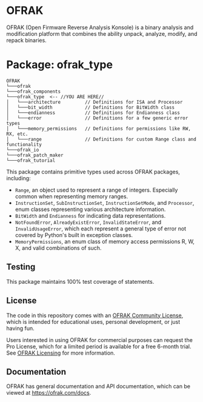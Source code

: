# OFRAK
OFRAK (Open Firmware Reverse Analysis Konsole) is a binary analysis and modification platform that combines the ability unpack, analyze, modify, and repack binaries.


# Package: ofrak_type

```
OFRAK
└───ofrak
└───ofrak_components
└───ofrak_type  <-- //YOU ARE HERE//
│   └───architecture         // Definitions for ISA and Processor
│   └───bit_width            // Definitions for BitWidth class
│   └───endianness           // Definitions for Endianness class
│   └───error                // Definitions for a few generic error types
│   └───memory_permissions   // Definitions for permissions like RW, RX, etc.
│   └───range                // Definitions for custom Range class and functionality
└───ofrak_io
└───ofrak_patch_maker
└───ofrak_tutorial
```

This package contains primitive types used across OFRAK packages, including:

- `Range`, an object used to represent a range of integers. Especially common when representing memory ranges.
- `InstructionSet`, `SubInstructionSet`, `InstructionSetMode`, and `Processor`, enum classes representing various architecture information.
- `BitWidth` and `Endianness` for indicating data representations.
- `NotFoundError`, `AlreadyExistError`, `InvalidStateError`, and `InvalidUsageError`, which each represent a general type of error not covered by Python's built in exception classes.
- `MemoryPermissions`, an enum class of memory access permissions R, W, X, and valid combinations of such.

## Testing
This package maintains 100% test coverage of statements.


## License
The code in this repository comes with an [OFRAK Community License](https://github.com/redballoonsecurity/ofrak/blob/master/LICENSE), which is intended for educational uses, personal development, or just having fun.

Users interested in using OFRAK for commercial purposes can request the Pro License, which for a limited period is available for a free 6-month trial. See [OFRAK Licensing](https://ofrak.com/license/) for more information.

## Documentation
OFRAK has general documentation and API documentation, which can be viewed at <https://ofrak.com/docs>.
